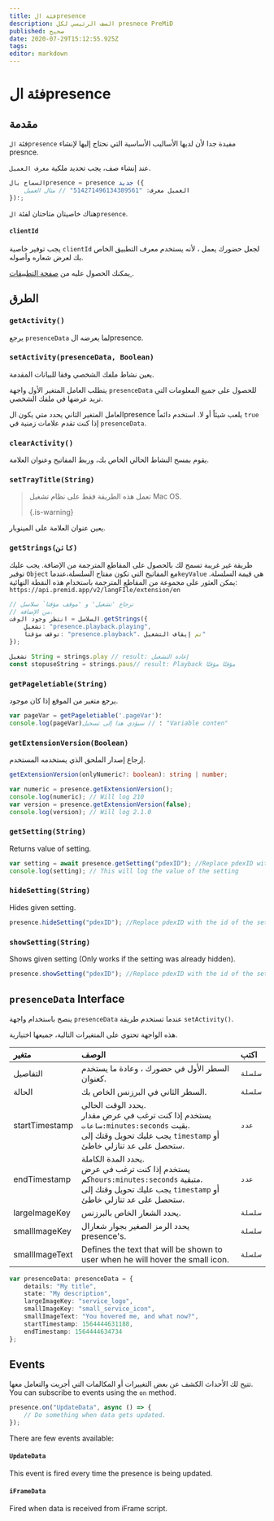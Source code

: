 ```yaml
---
title: فئة الpresence
description: الصف الرئيسي لكل presnece PreMiD
published: صحيح
date: 2020-07-29T15:12:55.925Z
tags:
editor: markdown
---
```


# فئة الpresence

## مقدمة

فئة `الpresence` مفيدة جدا لأن لديها الأساليب الأساسية التي نحتاج إليها لإنشاء presnce.

 عند إنشاء صف، يجب تحديد ملكية `معرف العميل`.

```typescript
السماح بالpresence = presence جديد ({
    العميل معرف: "514271496134389561" // مثال العميل
})؛;
```

هناك خاصيتان متاحتان لفئة ` الpresence `.

#### `clientId`

يجب توفير خاصية `clientId` لجعل حضورك يعمل ، لأنه يستخدم معرف التطبيق الخاص بك لعرض شعاره وأصوله.

يمكنك الحصول عليه من [ صفحة التطبيقات ](https://discordapp.com/developers/applications).

## الطرق

### `getActivity()`

يرجع `presenceData` لما يعرضه الpresence.

### `setActivity(presenceData, Boolean)`

يعين نشاط ملفك الشخصي وفقا للبيانات المقدمة.

يتطلب العامل المتغير الأول واجهة `presenceData` للحصول على جميع المعلومات التي تريد عرضها في ملفك الشخصي.

العامل المتغير الثاني يحدد متي يكون الpresence يلعب شيئاً أو لا. استخدم دائماً `true` إذا كنت تقدم علامات زمنية في `presenceData`.

### `clearActivity()`

يقوم بمسح النشاط الحالي الخاص بك، وربط المفاتيح وعنوان العلامة.

### `setTrayTitle(String)`

> تعمل هذه الطريقة فقط على نظام تشغيل Mac OS. 
> 
> {.is-warning}

يعين عنوان العلامة على المينوبار.

### `getStrings(كائن)`

طريقة غير غريبة تسمح لك بالحصول على المقاطع المترجمة من الإضافة. يجب عليك توفير `Object` مع المفاتيح التي تكون مفتاح السلسلة،عندما`keyValue` هي قيمة السلسلة. يمكن العثور على مجموعة من المقاطع المترجمة باستخدام هذه النقطة النهائية: `https://api.premid.app/v2/langFIle/extension/en`

```typescript
// ترجاع 'تشغيل' و 'موقف مؤقتا` سلاسل
// من الإضافة.
السلاسل = انتظر وجود الوقت.getStrings({
    تشغيل: "presence.playback.playing",
    توقف مؤقتاً: "presence.playback". تم إيقاف التشغيل"
});

تشغيل String = strings.play // result: إعادة التشغيل
const stopuseString = strings.paus// result: Playback مؤقتًا مؤقتًا
```

### `getPageletiable(String)`

يرجع متغير من الموقع إذا كان موجود.

```typescript
var pageVar = getPageletiable('.pageVar')؛
console.log(pageVar)؛ // سيؤدي هذا إلى تسجيل "Variable conten"
```

### `getExtensionVersion(Boolean)`
إرجاع إصدار الملحق الذي يستخدمه المستخدم.
```typescript
getExtensionVersion(onlyNumeric?: boolean): string | number;

var numeric = presence.getExtensionVersion();
console.log(numeric); // Will log 210
var version = presence.getExtensionVersion(false);
console.log(version); // Will log 2.1.0
```

### `getSetting(String)`
Returns value of setting.
```typescript
var setting = await presence.getSetting("pdexID"); //Replace pdexID with the id of the setting
console.log(setting); // This will log the value of the setting
```

### `hideSetting(String)`
Hides given setting.
```typescript
presence.hideSetting("pdexID"); //Replace pdexID with the id of the setting
```

### `showSetting(String)`
Shows given setting (Only works if the setting was already hidden).
```typescript
presence.showSetting("pdexID"); //Replace pdexID with the id of the setting
```

## `presenceData` Interface

ينصح باستخدام واجهة `presenceData` عندما تستخدم طريقة `setActivity()`.

هذه الواجهة تحتوي على المتغيرات التالية، جميعها اختيارية.

<table>
  <thead>
    <tr>
      <th style="text-align:left">متغير</th>
      <th style="text-align:left">الوصف</th>
      <th style="text-align:left">اكتب</th>
    </tr>
  </thead>
  <tbody>
    <tr>
      <td style="text-align:left">التفاصيل</td>
      <td style="text-align:left">السطر الأول في حضورك ، وعادة ما يستخدم كعنوان.</td>
      <td style="text-align:left"><code>سلسلة</code>
      </td>
    </tr>
    <tr>
      <td style="text-align:left">الحالة</td>
      <td style="text-align:left">السطر الثاني في البرزنس الخاص بك.</td>
      <td style="text-align:left"><code>سلسلة</code>
      </td>
    </tr>
    <tr>
      <td style="text-align:left">startTimestamp</td>
      <td style="text-align:left">يحدد الوقت الحالي.<br>
        يستخدم إذا كنت ترغب في عرض مقدار <code>ساعات:minutes:seconds</code> بقيت.
          <br>يجب عليك تحويل وقتك إلى <code>timestamp</code> أو ستحصل على
          عد تنازلي خاطئ.
      </td>
      <td style="text-align:left"><code>عدد</code>
      </td>
    </tr>
    <tr>
      <td style="text-align:left">endTimestamp</td>
      <td style="text-align:left">يحدد المدة الكاملة.
        <br>يستخدم إذا كنت ترغب في عرض كم<code>hours:minutes:seconds</code> متبقية.
          <br>يجب عليك تحويل وقتك إلى <code>timestamp</code> أو ستحصل على
          عد تنازلي خاطئ.
      </td>
      <td style="text-align:left"><code>عدد</code>
      </td>
    </tr>
    <tr>
      <td style="text-align:left">largeImageKey</td>
      <td style="text-align:left">يحدد الشعار الخاص بالبرزنس.</td>
      <td style="text-align:left"><code>سلسلة</code>
      </td>
    </tr>
    <tr>
      <td style="text-align:left">smallImageKey</td>
      <td style="text-align:left">يحدد الرمز الصغير بجوار شعارال presence&apos;s.</td>
      <td style="text-align:left"><code>سلسلة</code>
      </td>
    </tr>
    <tr>
      <td style="text-align:left">smallImageText</td>
      <td style="text-align:left">Defines the text that will be shown to user when he will hover the small
        icon.</td>
      <td style="text-align:left"><code>سلسلة</code>
      </td>
    </tr>
  </tbody>
</table>

```typescript
var presenceData: presenceData = {
    details: "My title",
    state: "My description",
    largeImageKey: "service_logo",
    smallImageKey: "small_service_icon",
    smallImageText: "You hovered me, and what now?",
    startTimestamp: 1564444631188,
    endTimestamp: 1564444634734
};
```

## Events

تتيح لك الأحداث الكشف عن بعض التغييرات أو المكالمات التي أجريت والتعامل معها. You can subscribe to events using the `on` method.

```typescript
presence.on("UpdateData", async () => {
    // Do something when data gets updated.
});
```

There are few events available:

#### `UpdateData`

This event is fired every time the presence is being updated.

#### `iFrameData`

Fired when data is received from iFrame script.

